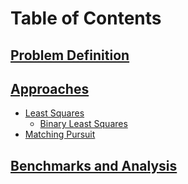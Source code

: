 # Table of Contents

## [Problem Definition](./readmes/01_problem_definition.md)
## [Approaches]()
   - [Least Squares](./readmes/02_least_squares.md)
      - [Binary Least Squares](./readmes/05_binary_least_squares.md)
   - [Matching Pursuit](./readmes/03_matching_pursuit.md)
## [Benchmarks and Analysis](./readmes/04_benchmark_and_analysis.md)